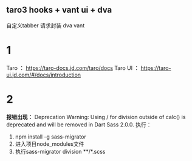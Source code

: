 <!--
 * @Author: whq
 * @Date: 2022-07-27 17:22:49
 * @LastEditTime: 2022-07-28 14:51:42
 * @LastEditors: whq
 * @Description: 
 * @FilePath: \ubi-mis-web-weappd:\project\weixin\taro3hooks-vantui-dva\README.md
-->
## taro3 hooks + vant ui + dva
自定义tabber
请求封装
dva
vant

#  1
Taro ： https://taro-docs.jd.com/taro/docs
Taro UI ： https://taro-ui.jd.com/#/docs/introduction

# 2
**报错出现：**
 Deprecation Warning: Using / for division outside of calc() is deprecated and will be removed in Dart Sass 2.0.0.
执行：

1. npm install -g sass-migrator
2. 进入项目node_modules文件
3. 执行sass-migrator division **/*.scss